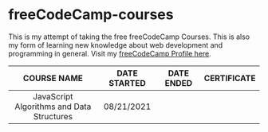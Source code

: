 # freeCodeCamp-courses
This is my attempt of taking the free freeCodeCamp Courses. This is also my form of learning new knowledge about web development and programming in general. 
Visit my <a href="https://www.freecodecamp.org/louispawaon">freeCodeCamp Profile here</a>.

**COURSE NAME**|**DATE STARTED**|**DATE ENDED**|**CERTIFICATE**
:-----:|:-----:|:-----:|:-----:
JavaScript Algorithms and Data Structures|08/21/2021| | 
